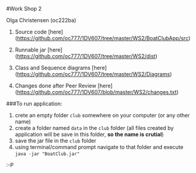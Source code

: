 
#Work Shop 2

Olga Christensen (oc222ba)


1. Source code [here] (https://github.com/oc777/1DV607/tree/master/WS2/BoatClubApp/src)

2. Runnable jar [here] (https://github.com/oc777/1DV607/tree/master/WS2/dist)

3. Class and Sequence diagrams [here] (https://github.com/oc777/1DV607/tree/master/WS2/Diagrams)

4. Changes done after Peer Review [here] (https://github.com/oc777/1DV607/blob/master/WS2/changes.txt)


###To run application:  

1. crete an empty folder ```club``` somewhere on your computer (or any other name)    
2. create a folder named ```data``` in the ```club``` folder (all files created by application will be save in this folder, __so the name is crutial__)   
3. save the jar file in the ```club``` folder  
4. using terminal/command prompt navigate to that folder and execute  
```java -jar "BoatClub.jar" ```  


:-P

